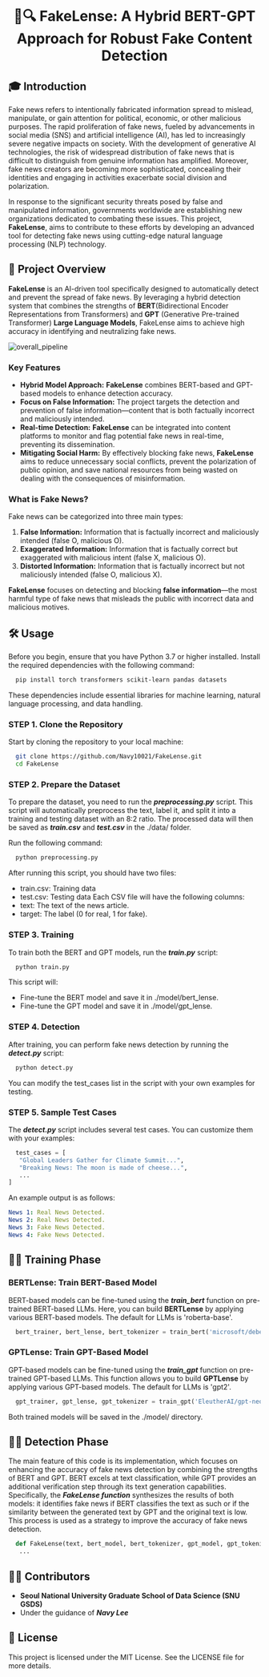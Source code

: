 <div align="center">
  
# 📰🔍 FakeLense: A Hybrid BERT-GPT Approach for Robust Fake Content Detection

</div>


## 🎓 Introduction

Fake news refers to intentionally fabricated information spread to mislead, manipulate, or gain attention for political, economic, or other malicious purposes. The rapid proliferation of fake news, fueled by advancements in social media (SNS) and artificial intelligence (AI), has led to increasingly severe negative impacts on society. With the development of generative AI technologies, the risk of widespread distribution of fake news that is difficult to distinguish from genuine information has amplified. Moreover, fake news creators are becoming more sophisticated, concealing their identities and engaging in activities exacerbate social division and polarization.

In response to the significant security threats posed by false and manipulated information, governments worldwide are establishing new organizations dedicated to combating these issues. This project, **FakeLense**, aims to contribute to these efforts by developing an advanced tool for detecting fake news using cutting-edge natural language processing (NLP) technology.

## 📑 Project Overview

**FakeLense** is an AI-driven tool specifically designed to automatically detect and prevent the spread of fake news. By leveraging a hybrid detection system that combines the strengths of **BERT**(Bidirectional Encoder Representations from Transformers) and **GPT** (Generative Pre-trained Transformer) **Large Language Models**, FakeLense aims to achieve high accuracy in identifying and neutralizing fake news.

![overall_pipeline](https://github.com/user-attachments/assets/2181f105-a6fe-49cb-8c90-97597a24e146)



### Key Features
  - **Hybrid Model Approach:** **FakeLense** combines BERT-based and GPT-based models to enhance detection accuracy.
  - **Focus on False Information:** The project targets the detection and prevention of false information—content that is both factually incorrect and maliciously intended.
  - **Real-time Detection:** **FakeLense** can be integrated into content platforms to monitor and flag potential fake news in real-time, preventing its dissemination.
  - **Mitigating Social Harm:** By effectively blocking fake news, **FakeLense** aims to reduce unnecessary social conflicts, prevent the polarization of public opinion, and save national resources from being wasted on dealing with the consequences of misinformation.

### What is Fake News?

Fake news can be categorized into three main types:

  1. **False Information:** Information that is factually incorrect and maliciously intended (false O, malicious O).
  2. **Exaggerated Information:** Information that is factually correct but exaggerated with malicious intent (false X, malicious O).
  3. **Distorted Information:** Information that is factually incorrect but not maliciously intended (false O, malicious X).

**FakeLense** focuses on detecting and blocking **false information**—the most harmful type of fake news that misleads the public with incorrect data and malicious motives.


## 🛠️ Usage
Before you begin, ensure that you have Python 3.7 or higher installed. Install the required dependencies with the following command:
 ```bash
   pip install torch transformers scikit-learn pandas datasets
   ```
These dependencies include essential libraries for machine learning, natural language processing, and data handling.

### STEP 1. Clone the Repository
Start by cloning the repository to your local machine:
 ```bash
   git clone https://github.com/Navy10021/FakeLense.git
   cd FakeLense
   ```

### STEP 2. Prepare the Dataset
To prepare the dataset, you need to run the ***preprocessing.py*** script. This script will automatically preprocess the text, label it, and split it into a training and testing dataset with an 8:2 ratio. The processed data will then be saved as ***train.csv*** and ***test.csv*** in the ./data/ folder.

Run the following command:
 ```bash
   python preprocessing.py
   ```
After running this script, you should have two files:
  - train.csv: Training data
  - test.csv: Testing data
Each CSV file will have the following columns:
  - text: The text of the news article.
  - target: The label (0 for real, 1 for fake).

### STEP 3. Training
To train both the BERT and GPT models, run the ***train.py*** script:
 ```bash
   python train.py
   ```
This script will:
  - Fine-tune the BERT model and save it in ./model/bert_lense.
  - Fine-tune the GPT model and save it in ./model/gpt_lense.

### STEP 4. Detection
After training, you can perform fake news detection by running the ***detect.py*** script:
 ```bash
   python detect.py
   ```
You can modify the test_cases list in the script with your own examples for testing.

### STEP 5. Sample Test Cases
The ***detect.py*** script includes several test cases. You can customize them with your examples:
 ```python
   test_cases = [
    "Global Leaders Gather for Climate Summit...",
    "Breaking News: The moon is made of cheese...",
    ...
]
   ```
An example output is as follows:
 ```yaml
News 1: Real News Detected.
News 2: Real News Detected.
News 3: Fake News Detected.
News 4: Fake News Detected.
 ```

## 🏋️‍♂️ Training Phase
### BERTLense: Train BERT-Based Model
BERT-based models can be fine-tuned using the ***train_bert*** function on pre-trained BERT-based LLMs. Here, you can build **BERTLense** by applying various BERT-based models. The default for LLMs is 'roberta-base'.
 ```python
   bert_trainer, bert_lense, bert_tokenizer = train_bert('microsoft/deberta-base', train_texts, train_labels, test_texts, test_labels)
   ```
### GPTLense: Train GPT-Based Model
GPT-based models can be fine-tuned using the ***train_gpt*** function on pre-trained GPT-based LLMs. This function allows you to build **GPTLense** by applying various GPT-based models. The default for LLMs is 'gpt2'.
 ```python
   gpt_trainer, gpt_lense, gpt_tokenizer = train_gpt('EleutherAI/gpt-neo-125M', train_texts, test_texts)
   ```
Both trained models will be saved in the ./model/ directory.

## 🕵️‍♂️ Detection Phase
The main feature of this code is its implementation, which focuses on enhancing the accuracy of fake news detection by combining the strengths of BERT and GPT. BERT excels at text classification, while GPT provides an additional verification step through its text generation capabilities. Specifically, the ***FakeLense function*** synthesizes the results of both models: it identifies fake news if BERT classifies the text as such or if the similarity between the generated text by GPT and the original text is low. This process is used as a strategy to improve the accuracy of fake news detection.
 ```python
   def FakeLense(text, bert_model, bert_tokenizer, gpt_model, gpt_tokenizer, similarity_threshold=0.8):
    ...
   ```

## 👨‍💻 Contributors
- **Seoul National University Graduate School of Data Science (SNU GSDS)**
- Under the guidance of ***Navy Lee***

## 📜 License
This project is licensed under the MIT License. See the LICENSE file for more details.
